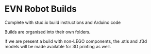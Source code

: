 # EVN Robot Builds
Complete with stud.io build instructions and Arduino code

Builds are organised into their own folders.

If we are present a build with non-LEGO components, the .stls and .f3d models will be made available for 3D printing as well.